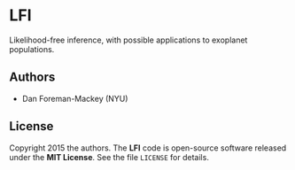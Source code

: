 # LFI

Likelihood-free inference, with possible applications to exoplanet populations.

## Authors

- Dan Foreman-Mackey (NYU)

## License

Copyright 2015 the authors.
The **LFI** code is open-source software released under the **MIT License**.
See the file `LICENSE` for details.
